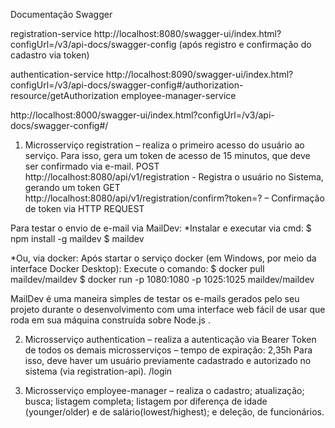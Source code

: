 Documentação Swagger

registration-service
http://localhost:8080/swagger-ui/index.html?configUrl=/v3/api-docs/swagger-config 
(após registro e confirmação do cadastro via token)

authentication-service
http://localhost:8090/swagger-ui/index.html?configUrl=/v3/api-docs/swagger-config#/authorization-resource/getAuthorization
employee-manager-service

http://localhost:8000/swagger-ui/index.html?configUrl=/v3/api-docs/swagger-config#/

1.	Microsserviço registration – realiza o primeiro acesso do usuário ao serviço. Para isso, gera um token de acesso de 15 minutos, que deve ser confirmado via e-mail.
POST http://localhost:8080/api/v1/registration - Registra o usuário no Sistema, gerando um token
GET http://localhost:8080/api/v1/registration/confirm?token=? – Confirmação de token via HTTP REQUEST

Para testar o envio de e-mail via MailDev:
*Instalar e executar via cmd:
$ npm install -g maildev
$ maildev

*Ou, via docker:
Após startar o serviço docker (em Windows, por meio da interface Docker Desktop):
Execute o comando:
$ docker pull maildev/maildev
$ docker run -p 1080:1080 -p 1025:1025 maildev/maildev

MailDev é uma maneira simples de testar os e-mails gerados pelo seu projeto durante o desenvolvimento com uma interface web fácil de usar que roda em sua máquina construída sobre Node.js .

2.  Microsserviço authentication – realiza a autenticação via Bearer Token de todos os demais microsserviços – tempo de expiração: 2,35h 
Para isso, deve haver um usuário previamente cadastrado e autorizado no sistema (via registration-api).
<host-name>/login

3.	Microsserviço employee-manager – realiza o cadastro; atualização; busca; listagem completa; listagem por diferença de idade (younger/older) e de salário(lowest/highest); e deleção, de funcionários. 
